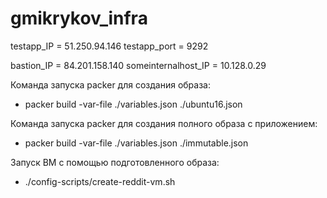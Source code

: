  # gmikrykov_infra
 testapp_IP = 51.250.94.146
 testapp_port = 9292

 bastion_IP = 84.201.158.140
 someinternalhost_IP = 10.128.0.29

 Команда запуска packer для создания образа:
  - packer  build -var-file ./variables.json ./ubuntu16.json

 Команда запуска packer для создания полного образа с приложением:
  - packer  build -var-file ./variables.json ./immutable.json

 Запуск ВМ с помощью подготовленного образа:
  - ./config-scripts/create-reddit-vm.sh
